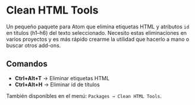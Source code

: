 # Clean HTML Tools

Un pequeño paquete para Atom que elimina etiquetas HTML y atributos `id` en títulos (h1–h6) del texto seleccionado.
Necesito estas eliminaciones en varios proyectos y es más rápido crearme la utilidad que hacerlo a mano o buscar otros add-ons.

## Comandos

- **Ctrl+Alt+T** → Eliminar etiquetas HTML  
- **Ctrl+Alt+H** → Eliminar id de títulos  

También disponibles en el menú: `Packages → Clean HTML Tools`.
